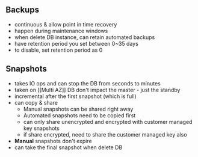 
## Backups

- continuous & allow point in time recovery
- happen during maintenance windows
- when delete DB instance, can retain automated backups
- have retention period you set between 0~35 days
- to disable, set retention period as 0

## Snapshots

- takes IO ops and can stop the DB from seconds to minutes
- taken on [[Multi AZ]] DB don't impact the master - just the standby
- incremental after the first snapshot (which is full)
- can copy & share
	- Manual snapshots can be shared right away
	- Automated snapshots need to be copied first
	- can only share unencrypted and encrypted with customer managed key snapshots
	- if share encrypted, need to share the customer managed key also
- **Manual** snapshots don't expire
- can take the final snapshot when delete DB